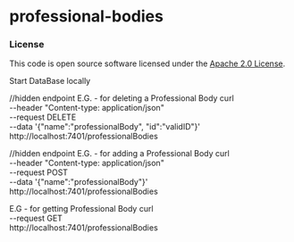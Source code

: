 
# professional-bodies

### License

This code is open source software licensed under the [Apache 2.0 License]("http://www.apache.org/licenses/LICENSE-2.0.html").

Start DataBase locally

//hidden endpoint
E.G. - for deleting a Professional Body
curl \
    --header "Content-type: application/json" \
    --request DELETE \
    --data '{"name":"professionalBody", "id":"validID"}' \
    http://localhost:7401/professionalBodies

//hidden endpoint
E.G. - for adding a Professional Body
curl \
    --header "Content-type: application/json" \
    --request POST \
    --data '{"name":"professionalBody"}' \
    http://localhost:7401/professionalBodies

E.G - for getting Professional Body
curl \
    --request GET \
    http://localhost:7401/professionalBodies
